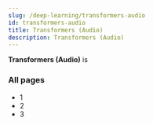 ```yaml
---
slug: /deep-learning/transformers-audio
id: transformers-audio
title: Transformers (Audio)
description: Transformers (Audio)
---
```


**Transformers (Audio)** is

### All pages

- 1
- 2
- 3
